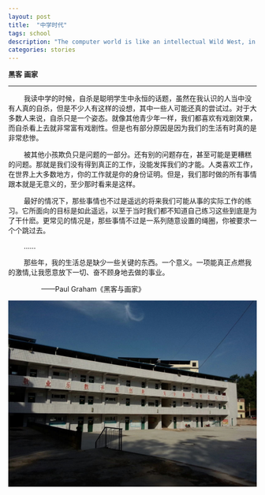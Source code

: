 ```yaml
---
layout: post
title:  "中学时代"
tags: school
description: "The computer world is like an intellectual Wild West, in which you can shoot anyone you wish with your ideas, if you're willing to risk the consequences.<br/>  ——from Hackers & Painters: Big Ideas from the Computer Age."
categories: stories
---
```


<span class="button button-3d button-caution"><strong>黑客</strong></span>
<span class="button button-3d button-royal"><strong>画家</strong></span>

------

	
&nbsp;&nbsp;&nbsp;&nbsp;&nbsp;&nbsp;&nbsp;&nbsp;我读中学的时候，自杀是聪明学生中永恒的话题，虽然在我认识的人当中没有人真的自杀，但是不少人有这样的设想，其中一些人可能还真的尝试过。对于大多数人来说，自杀只是一个姿态。就像其他青少年一样，我们都喜欢有戏剧效果，而自杀看上去就非常富有戏剧性。但是也有部分原因是因为我们的生活有时真的是非常悲惨。

&nbsp;&nbsp;&nbsp;&nbsp;&nbsp;&nbsp;&nbsp;&nbsp;被其他小孩欺负只是问题的一部分。还有别的问题存在，甚至可能是更糟糕的问题。那就是我们没有得到真正的工作，没能发挥我们的才能。人类喜欢工作，在世界上大多数地方，你的工作就是你的身份证明。但是，我们那时做的所有事情跟本就是无意义的，至少那时看来是这样。

&nbsp;&nbsp;&nbsp;&nbsp;&nbsp;&nbsp;&nbsp;&nbsp;最好的情况下，那些事情也不过是遥远的将来我们可能从事的实际工作的练习。它所面向的目标是如此遥远，以至于当时我们都不知道自己练习这些到底是为了干什麽。更常见的情况是，那些事情不过是一系列随意设置的绳圈，你被要求一个个跳过去。

&nbsp;&nbsp;&nbsp;&nbsp;&nbsp;&nbsp;&nbsp;&nbsp;……

&nbsp;&nbsp;&nbsp;&nbsp;&nbsp;&nbsp;&nbsp;&nbsp;那些年，我的生活总是缺少一些关键的东西。一个意义。一项能真正点燃我的激情,让我愿意放下一切、奋不顾身地去做的事业。

&nbsp;&nbsp;&nbsp;&nbsp;&nbsp;&nbsp;&nbsp;&nbsp;&nbsp;&nbsp;&nbsp;&nbsp;&nbsp;&nbsp;&nbsp;&nbsp;&nbsp;——Paul Graham《黑客与画家》

![ruichi-school](/images/wanzhou/ruichi-school.jpg)
